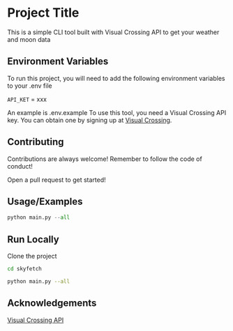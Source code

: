 
# Project Title

This is a simple CLI tool built with Visual Crossing API to get your weather and moon data

## Environment Variables

To run this project, you will need to add the following environment variables to your .env file

`API_KET` = xxx

An example is .env.example
To use this tool, you need a Visual Crossing API key. You can obtain one by signing up at [Visual Crossing](https://www.visualcrossing.com).

## Contributing

Contributions are always welcome!
Remember to follow the code of conduct!

Open a pull request to get started!

## Usage/Examples

```python
python main.py --all
```

## Run Locally

Clone the project

```bash
cd skyfetch
```

```bash
python main.py --all
```

## Acknowledgements

[Visual Crossing API](https://www.visualcrossing.com/)
